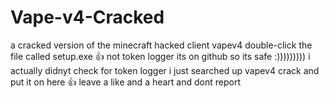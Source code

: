 # Vape-v4-Cracked
a cracked version of the minecraft hacked client vapev4
double-click the file called setup.exe 👍
not token logger
its on github so its safe :)))))))))
i actually didnyt check for token logger
i just searched up vapev4 crack and put it on here
👍
leave a like
and a heart
and dont report
